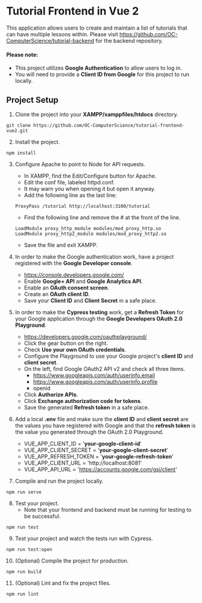 # Tutorial Frontend in Vue 2

This application allows users to create and maintain a list of tutorials that can have multiple lessons within. Please visit https://github.com/OC-ComputerScience/tutorial-backend for the backend repository.

#### Please note:
- This project utilizes **Google Authentication** to allow users to log in.
- You will need to provide a **Client ID from Google** for this project to run locally.

## Project Setup
1. Clone the project into your **XAMPP/xamppfiles/htdocs** directory.
```
git clone https://github.com/OC-ComputerScience/tutorial-frontend-vue2.git
```

2. Install the project.
```
npm install
```

3. Configure Apache to point to Node for API requests.
    - In XAMPP, find the Edit/Configure button for Apache.
    - Edit the conf file, labeled httpd.conf. 
    - It may warn you when opening it but open it anyway.
    - Add the following line as the last line:
    
    ```
    ProxyPass /tutorial http://localhost:3100/tutorial 
    ```

    - Find the following line and remove the # at the front of the line.
    
    ```
    LoadModule proxy_http_module modules/mod_proxy_http.so
    LoadModule proxy_http2_module modules/mod_proxy_http2.so
    ```
    
    - Save the file and exit XAMPP.

4. In order to make the Google authentication work, have a project registered with the **Google Developer console**.
    - https://console.developers.google.com/
    - Enable **Google+ API** and **Google Analytics API**.
    - Enable an **OAuth consent screen**.
    - Create an **OAuth client ID**.
    - Save your **Client ID** and **Client Secret** in a safe place.

5. In order to make the **Cypress testing** work, get a **Refresh Token** for your Google application through the **Google Developers OAuth 2.0 Playground**.
    - https://developers.google.com/oauthplayground/
    - Click the gear button on the right.
    - Check **Use your own OAuth credentials**.
    - Configure the Playground to use your Google project's **client ID** and **client secret**.
    - On the left, find Google OAuth2 API v2 and check all three items.
        - https://www.googleapis.com/auth/userinfo.email
        - https://www.googleapis.com/auth/userinfo.profile
        - openid
    - Click **Authorize APIs**.
    - Click **Exchange authorization code for tokens**.
    - Save the generated **Refresh token** in a safe place.

6. Add a local **.env** file and make sure the **client ID** and **client secret** are the values you have registered with Google and that the **refresh token** is the value you generated through the OAuth 2.0 Playground.
    - VUE_APP_CLIENT_ID = '**your-google-client-id**'
    - VUE_APP_CLIENT_SECRET = '**your-google-client-secret**'
    - VUE_APP_REFRESH_TOKEN = '**your-google-refresh-token**'
    - VUE_APP_CLIENT_URL = 'http://localhost:8081'
    - VUE_APP_API_URL = 'https://accounts.google.com/gsi/client'

7. Compile and run the project locally.
```
npm run serve
```

8. Test your project.
    - Note that your frontend and backend must be running for testing to be successful.
```
npm run test
```

9. Test your project and watch the tests run with Cypress.
```
npm run test:open
```

10. (Optional) Compile the project for production.
```
npm run build
```

11. (Optional) Lint and fix the project files.
```
npm run lint
```
